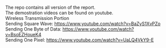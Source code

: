The repo contains all version of the report.<br />
The demostration videos can be found on youtube.<br />
Wireless Transmission Portion<br />
Sending Square Wave: https://www.youtube.com/watch?v=BaZyS1XvPZo<br />
Sending One Byte of Data: https://www.youtube.com/watch?v=BsoEZHoueK4<br />
Sending One Pixel: https://www.youtube.com/watch?v=UaLQ4VkY9-E<br />

